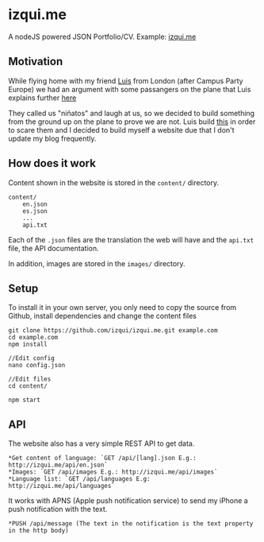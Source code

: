 izqui.me
========

A nodeJS powered JSON Portfolio/CV. Example: [izqui.me](http://izqui.me)

## Motivation

While flying home with my friend [Luis](http://github.com/luisivan) from London (after Campus Party Europe) we had an argument with some passangers on the plane that Luis explains further [here](https://github.com/luisivan/fakematrix#the-story)

They called us "niñatos" and laugh at us, so we decided to build something from the ground up on the plane to prove we are not. Luis build [this](https://github.com/luisivan/fakematrix) in order to scare them and I decided to build myself a website due that I don't update my blog frequently.

## How does it work

Content shown in the website is stored in the `content/` directory. 

```
content/
	en.json
	es.json
	...
	api.txt
```

Each of the `.json` files are the translation the web will have and the `api.txt` file, the API documentation.

In addition, images are stored in the `images/` directory.

## Setup 

To install it in your own server, you only need to copy the source from Github, install dependencies and change the content files

```
git clone https://github.com/izqui/izqui.me.git example.com
cd example.com
npm install

//Edit config
nano config.json

//Edit files
cd content/

npm start
```

## API

The website also has a very simple REST API to get data.

	*Get content of language: `GET /api/[lang].json E.g.: http://izqui.me/api/en.json`
	*Images: `GET /api/images E.g.: http://izqui.me/api/images`
	*Language list: `GET /api/languages E.g: http://izqui.me/api/languages`


It works with APNS (Apple push notification service) to send my iPhone a push notification with the text.

	*PUSH /api/message (The text in the notification is the text property in the http body)
